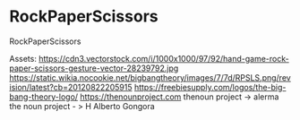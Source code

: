 # RockPaperScissors
RockPaperScissors

Assets:
https://cdn3.vectorstock.com/i/1000x1000/97/92/hand-game-rock-paper-scissors-gesture-vector-28239792.jpg
https://static.wikia.nocookie.net/bigbangtheory/images/7/7d/RPSLS.png/revision/latest?cb=20120822205915
https://freebiesupply.com/logos/the-big-bang-theory-logo/
https://thenounproject.com
thenoun project -> alerma
the noun project - > H Alberto Gongora
